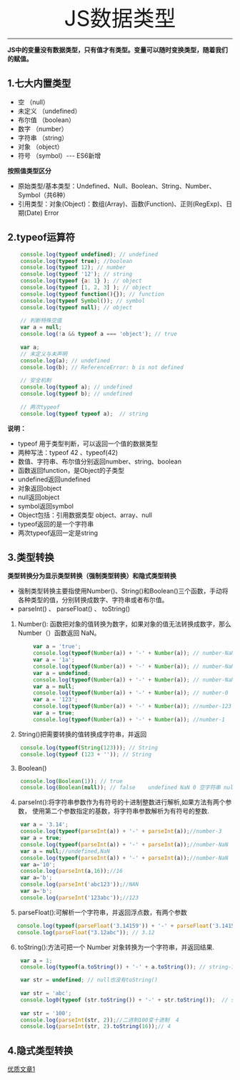 <div align='center' ><font size='70'>JS数据类型</font></div>

-------------

**JS中的变量没有数据类型，只有值才有类型。变量可以随时变换类型，随着我们的赋值。**

## 1.七大内置类型

* 空 （null）
* 未定义 （undefined）
* 布尔值 （boolean）
* 数字 （number）
* 字符串 （string）
* 对象 （object）
* 符号 （symbol）--- ES6新增

**按照值类型区分**
* 原始类型/基本类型：Undefined、Null、Boolean、String、Number、Symbol（共6种）
* 引用类型：对象(Object)：数组(Array)、函数(Function)、正则(RegExp)、日期(Date) Error

## 2.typeof运算符
```javascript
    console.log(typeof undefined); // undefined
    console.log(typeof true); //boolean
    console.log(typeof 12); // number
    console.log(typeof '12'); // string
    console.log(typeof {a: 1} ); // object
    console.log(typeof [1, 2, 3] ); // object
    console.log(typeof function(){}); // function
    console.log(typeof Symbol()); // symbol
    console.log(typeof null); // object
    
    // 判断特殊空值
    var a = null;
    console.log(!a && typeof a === 'object'); // true
    
    var a;
    // 未定义与未声明
    console.log(a); // undefined
    console.log(b); // ReferenceError: b is not defined
    
    // 安全机制
    console.log(typeof a); // undefined
    console.log(typeof b); // undefined
    
    // 两次typeof
    console.log(typeof typeof a);  // string
```
**说明：**
* typeof 用于类型判断，可以返回一个值的数据类型
* 两种写法：typeof 42 、typeof(42)
* 数值、字符串、布尔值分别返回number、string、boolean
* 函数返回function，是Object的子类型
* undefined返回undefined
* 对象返回object
* null返回object
* symbol返回symbol
* Object包括：引用数据类型 object、array、null
* typeof返回的是一个字符串
* 两次typeof返回一定是string

## 3.类型转换

**类型转换分为显示类型转换（强制类型转换）和隐式类型转换**

* 强制类型转换主要指使用Number()、String()和Boolean()三个函数，手动将各种类型的值，分别转换成数字、字符串或者布尔值。
* parseInt() 、 parseFloat() 、 toString()

1. Number(): 函数把对象的值转换为数字，如果对象的值无法转换成数字，那么Number（）函数返回 NaN。

```javascript
        var a = 'true';
        console.log(typeof(Number(a)) + '-' + Number(a)); // number-NaN
        var a = '1a';
        console.log(typeof(Number(a)) + '-' + Number(a)); // number-NaN
        var a = undefined;
        console.log(typeof(Number(a)) + '-' + Number(a)); // number-NaN
        var a = null;
        console.log(typeof(Number(a)) + '-' + Number(a)); // number-0
        var a = '123';
        console.log(typeof(Number(a)) + '-' + Number(a)); //number-123
        var a = true;
        console.log(typeof(Number(a)) + '-' + Number(a)); //number-1

```
2. String()把需要转换的值转换成字符串，并返回
```javascript
    console.log(typeof(String(123))); // String
    console.log(typeof (123 + '')); // String
```
3. Boolean()
```javascript
    console.log(Boolean(1)); // true
    console.log(Boolean(null)); // false    undefined NaN 0 空字符串 null
```
4. parseInt():将字符串参数作为有符号的十进制整数进行解析,如果方法有两个参数， 使用第二个参数指定的基数，将字符串参数解析为有符号的整数.
```javascript
    var a = '3.14';
    console.log(typeof(parseInt(a)) + '-' + parseInt(a));//number-3
    var a = true;
    console.log(typeof(parseInt(a)) + '-' + parseInt(a));//number-NaN
    var a = null;//undefined,NaN
    console.log(typeof(parseInt(a)) + '-' + parseInt(a));//number-NaN
    var a='10';
    console.log(parseInt(a,16));//16
    var a='b';
    console.log(parseInt('abc123'));//NAN
    var a='b';
    console.log(parseInt('123abc'));//123 

```
5. parseFloat():可解析一个字符串，并返回浮点数，有两个参数
```javascript
   console.log(typeof(parseFloat('3.14159')) + '-' + parseFloat('3.14159')) //  number-3.14159
   console.log(parseFloat("3.12abc")); // 3.12
```
6. toString():方法可把一个 Number 对象转换为一个字符串，并返回结果.
```javascript
    var a = 1;
    console.log(typeof(a.toString()) + '-' + a.toString()); // string-1

    var str = undefined; // null也没有toString()
    
    var str = 'abc';
    console.log0(typeof (str.toString()) + '-' + str.toString());  // string-abc
    
    var str = '100';
    console.log(parseInt(str, 2));//二进制100变十进制  4
    console.log(parseInt(str, 2).toString(16));// 4
```

## 4.隐式类型转换







[优质文章1](https://segmentfault.com/a/1190000017016407)
